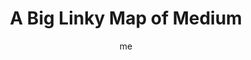 ---
title        : "A Big Linky Map of Medium"
link         : https://medium.com/@buster/a-big-linky-map-of-medium-9fd57c888e8a
author       : me

one_liner    : "An attempt at sketching out a bird’s eye view of the wide variety of different kinds of stories people are writing on Medium"
image			   : 
piles			   : ['writing', 'being-a-creator']
comment_link : 
redirect		 : true
---